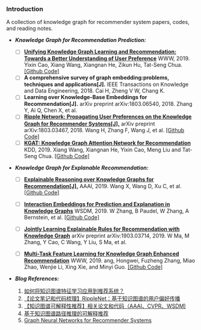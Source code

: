 ### Introduction

A collection of knowledge graph for recommender system papers, codes, and reading notes.

 * _**Knowledge Graph for Recommendation Prediction:**_

    - [ ] [**Unifying Knowledge Graph Learning and Recommendation: Towards a Better Understanding of User Preference**](https://arxiv.org/abs/1811.04540) WWW, 2019. Yixin Cao, Xiang Wang, Xiangnan He, Zikun Hu, Tat-Seng Chua. [[Github Code]](https://github.com/TaoMiner/joint-kg-recommender)
    - [ ] **A comprehensive survey of graph embedding:problems, techniques and applications[J].** IEEE Transactions on Knowledge and Data Engineering, 2018. Cai H, Zheng V W, Chang K.
    - [ ] **Learning over Knowledge-Base Embeddings for Recommendation[J].** arXiv preprint arXiv:1803.06540, 2018. Zhang Y, Ai Q, Chen X, et al.
    - [ ] [**Ripple Network: Propagating User Preferences on the Knowledge Graph for Recommender Systems[J].**](https://arxiv.org/pdf/1803.03467.pdf) arXiv preprint arXiv:1803.03467, 2018. Wang H, Zhang F, Wang J, et al. [[Github Code]](https://github.com/hwwang55/RippleNet)
    - [ ] [**KGAT: Knowledge Graph Attention Network for Recommendation**](https://xiangwang1223.github.io/papers/KGAT_final.pdf) KDD, 2019. Xiang Wang, Xiangnan He, Yixin Cao, Meng Liu and Tat-Seng Chua. [[Github Code]](https://github.com/xiangwang1223/knowledge_graph_attention_network)

* _**Knowledge Graph for Explanable Recommendation:**_

    - [ ] [**Explainable Reasoning over Knowledge Graphs for Recommendation[J].**](https://arxiv.org/pdf/1811.04540.pdf) AAAI, 2019. Wang X, Wang D, Xu C, et al. [[Github Code]](https://github.com/eBay/KPRN)
    - [ ] [**Interaction Embeddings for Prediction and Explanation in Knowledge Graphs**](https://arxiv.org/pdf/1903.04750) WSDM, 2019. W Zhang, B Paudel, W Zhang, A Bernstein, et al. [[Github Code]](https://github.com/wencolani/CrossE)
    - [ ] [**Jointly Learning Explainable Rules for Recommendation with Knowledge Graph**](https://arxiv.org/pdf/1903.03714) arXiv preprint arXiv:1903.03714, 2019. W Ma, M Zhang, Y Cao, C Wang, Y Liu, S Ma, et al.
    - [ ] [**Multi-Task Feature Learning for Knowledge Graph Enhanced Recommendation**](https://arxiv.org/pdf/1901.08907.pdf) WWW, 2019. ang, Hongwei, Fuzheng Zhang, Miao Zhao, Wenjie Li, Xing Xie, and Minyi Guo. [[Github Code]](https://github.com/hwwang55/MKR)



* _**Blog References:**_
    1. [如何将知识图谱特征学习应用到推荐系统？](https://mp.weixin.qq.com/s/QO34vyt3uBSKvnYSW0Kumg)
    2. [【论文笔记和代码梳理】RippleNet：基于知识图谱的用户偏好传播](https://mp.weixin.qq.com/s?__biz=MzU2OTA0NzE2NA==&mid=2247509803&idx=2&sn=d396d42b5b75df49dcd1280cc97a6a68&chksm=fc864638cbf1cf2eeaf3eee796e19f60c2b68ad41bc080cd27a497b8aba45c0be63c68d5b1f9&mpshare=1&scene=23&srcid=0410H5LLCWhLadP5tvKzcJQX%23rd)
    3. [【知识图谱可解释性推荐】相关论文和代码（AAAI、CVPR、WSDM)](https://mp.weixin.qq.com/s?__biz=MzU2OTA0NzE2NA==&mid=2247509803&idx=1&sn=8434c07e714b98f83dc82e1b637a3a4a&chksm=fc864638cbf1cf2e75c7a2c6914ec35fa7e1f205e6d012e563bb75b83298dd6c7cc6551ce8c7&mpshare=1&scene=23&srcid=04101IXPy7Gt8kq6JD6CwPno%23rd)
    4. [基于知识图谱路径推理的可解释推荐](https://zhuanlan.zhihu.com/p/51000072)
    5. [Graph Neural Networks for Recommender Systems](https://zhuanlan.zhihu.com/p/66521058)
